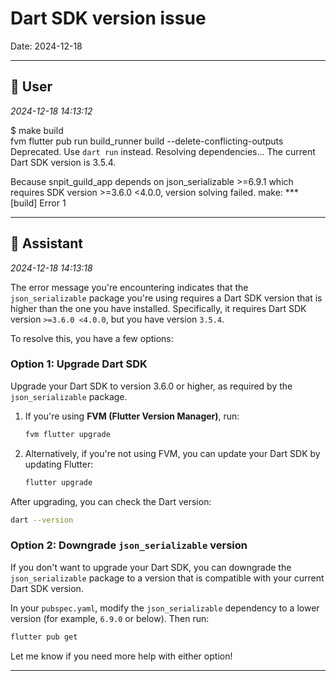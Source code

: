 # Dart SDK version issue

Date: 2024-12-18

---

## 👤 User
*2024-12-18 14:13:12*

$ make build                        
fvm flutter pub run build_runner build --delete-conflicting-outputs
Deprecated. Use `dart run` instead.
Resolving dependencies... 
The current Dart SDK version is 3.5.4.

Because snpit_guild_app depends on json_serializable &gt;=6.9.1 which requires SDK version &gt;=3.6.0 &lt;4.0.0, version solving failed.
make: *** [build] Error 1

---

## 🤖 Assistant
*2024-12-18 14:13:18*

The error message you're encountering indicates that the `json_serializable` package you're using requires a Dart SDK version that is higher than the one you have installed. Specifically, it requires Dart SDK version `>=3.6.0 <4.0.0`, but you have version `3.5.4`.

To resolve this, you have a few options:

### Option 1: Upgrade Dart SDK
Upgrade your Dart SDK to version 3.6.0 or higher, as required by the `json_serializable` package.

1. If you're using **FVM (Flutter Version Manager)**, run:
   ```bash
   fvm flutter upgrade
   ```

2. Alternatively, if you're not using FVM, you can update your Dart SDK by updating Flutter:
   ```bash
   flutter upgrade
   ```

After upgrading, you can check the Dart version:
```bash
dart --version
```

### Option 2: Downgrade `json_serializable` version
If you don't want to upgrade your Dart SDK, you can downgrade the `json_serializable` package to a version that is compatible with your current Dart SDK version.

In your `pubspec.yaml`, modify the `json_serializable` dependency to a lower version (for example, `6.9.0` or below). Then run:
```bash
flutter pub get
```

Let me know if you need more help with either option!

---
